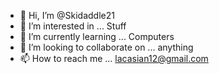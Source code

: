 - 👋 Hi, I’m @Skidaddle21
- 👀 I’m interested in ... Stuff
- 🌱 I’m currently learning ... Computers
- 💞️ I’m looking to collaborate on ... anything
- 📫 How to reach me ... lacasian12@gmail.com

<!---
Skidaddle21/Skidaddle21 is a ✨ special ✨ repository because its `README.md` (this file) appears on your GitHub profile.
You can click the Preview link to take a look at your changes.
--->
